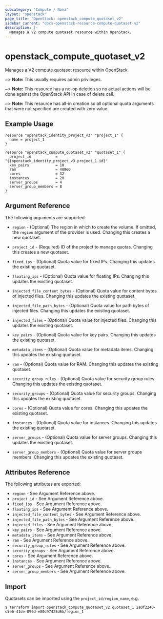 ```yaml
---
subcategory: "Compute / Nova"
layout: "openstack"
page_title: "OpenStack: openstack_compute_quotaset_v2"
sidebar_current: "docs-openstack-resource-compute-quotaset-v2"
description: |-
  Manages a V2 compute quotaset resource within OpenStack.
---
```


# openstack\_compute\_quotaset\_v2

Manages a V2 compute quotaset resource within OpenStack.

~> **Note:** This usually requires admin privileges.

~> **Note:** This resource has a no-op deletion so no actual actions will be done against the OpenStack API
    in case of delete call.

~> **Note:** This resource has all-in creation so all optional quota arguments that were not specified are
    created with zero value.

## Example Usage

```hcl
resource "openstack_identity_project_v3" "project_1" {
  name = project_1
}

resource "openstack_compute_quotaset_v2" "quotaset_1" {
  project_id           = "${openstack_identity_project_v3.project_1.id}"
  key_pairs            = 10
  ram                  = 40960
  cores                = 32
  instances            = 20
  server_groups        = 4
  server_group_members = 8
}
```

## Argument Reference

The following arguments are supported:

* `region` - (Optional) The region in which to create the volume. If
    omitted, the `region` argument of the provider is used. Changing this
    creates a new quotaset.

* `project_id` - (Required) ID of the project to manage quotas.
    Changing this creates a new quotaset.

* `fixed_ips` - (Optional) Quota value for fixed IPs.
    Changing this updates the existing quotaset.

* `floating_ips` - (Optional) Quota value for floating IPs.
    Changing this updates the existing quotaset.

* `injected_file_content_bytes` - (Optional) Quota value for content bytes
    of injected files. Changing this updates the existing quotaset.

* `injected_file_path_bytes` - (Optional) Quota value for path bytes of
    injected files. Changing this updates the existing quotaset.

* `injected_files` - (Optional) Quota value for injected files.
    Changing this updates the existing quotaset.

* `key_pairs` - (Optional) Quota value for key pairs.
    Changing this updates the existing quotaset.

* `metadata_items` - (Optional) Quota value for metadata items.
    Changing this updates the existing quotaset.

* `ram` - (Optional) Quota value for RAM.
    Changing this updates the existing quotaset.

* `security_group_rules` - (Optional) Quota value for security group rules.
    Changing this updates the existing quotaset.

* `security_groups` - (Optional) Quota value for security groups.
    Changing this updates the existing quotaset.

* `cores` - (Optional) Quota value for cores.
    Changing this updates the existing quotaset.

* `instances` - (Optional) Quota value for instances.
    Changing this updates the existing quotaset.

* `server_groups` - (Optional) Quota value for server groups.
    Changing this updates the existing quotaset.

* `server_group_members` - (Optional) Quota value for server groups members.
    Changing this updates the existing quotaset.

## Attributes Reference

The following attributes are exported:

* `region` - See Argument Reference above.
* `project_id` - See Argument Reference above.
* `fixed_ips` - See Argument Reference above.
* `floating_ips` - See Argument Reference above.
* `injected_file_content_bytes` - See Argument Reference above.
* `injected_file_path_bytes` - See Argument Reference above.
* `injected_files` - See Argument Reference above.
* `key_pairs` - See Argument Reference above.
* `metadata_items` - See Argument Reference above.
* `ram` - See Argument Reference above.
* `security_group_rules` - See Argument Reference above.
* `security_groups` - See Argument Reference above.
* `cores` - See Argument Reference above.
* `instances` - See Argument Reference above.
* `server_groups` - See Argument Reference above.
* `server_group_members` - See Argument Reference above.

## Import

Quotasets can be imported using the `project_id/region_name`, e.g.

```
$ terraform import openstack_compute_quotaset_v2.quotaset_1 2a0f2240-c5e6-41de-896d-e80d97428d6b/region_1
```
